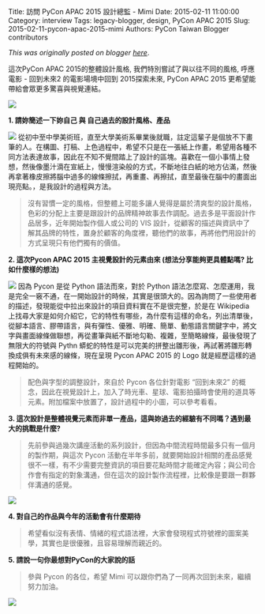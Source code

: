 Title: 訪問 PyCon APAC 2015 設計總監 - Mimi
Date: 2015-02-11 11:00:00
Category: interview
Tags: legacy-blogger, design, PyCon APAC 2015
Slug: 2015-02-11-pycon-apac-2015-mimi
Authors: PyCon Taiwan Blogger contributors

*This was originally posted on blogger [here](https://pycontw.blogspot.com/2015/02/pycon-apac-2015-mimi.html)*.

<!--more-->

這次PyCon APAC 2015的整體設計風格, 我們特別嘗試了與以往不同的風格, 呼應 電影 - 回到未來2 的電影場境中回到 2015探索未來, PyCon APAC 2015 更希望能帶給會眾更多驚喜與視覺連結。

[![](http://2.bp.blogspot.com/-6AwRH6JDTR0/VW12DV4OawI/AAAAAAAAJsw/2gh1IFz7gnc/s400/fb-2.jpg)](http://2.bp.blogspot.com/-6AwRH6JDTR0/VW12DV4OawI/AAAAAAAAJsw/2gh1IFz7gnc/s1600/fb-2.jpg)

**1. 請妳簡述一下妳自己 與 自己過去的設計風格、產品**

[![](http://4.bp.blogspot.com/-t2mAUptOqmw/VNrGobxO5kI/AAAAAAAAUlY/_8aKRpIYV5g/s320/Pycon_Logo_create.png)](http://4.bp.blogspot.com/-t2mAUptOqmw/VNrGobxO5kI/AAAAAAAAUlY/_8aKRpIYV5g/s1600/Pycon_Logo_create.png)       從初中至中學美術班，直至大學美術系畢業後就職，註定這輩子是個放不下畫筆的人。在構圖、打稿、上色過程中，希望不只是在一張紙上作畫，希望用各種不同方法表達故事，因此在不知不覺間踏上了設計的區塊。喜歡在一個小事情上發想，然後像墨汁滴在宣紙上，慢慢渲染般的方式，不斷地往白紙的地方佔滿，然後再拿著橡皮擦將腦中過多的線條擦拭，再重畫、再擦拭，直至最後在腦中的畫面出現亮點。，是我設計的過程與方法。

> 沒有習慣一定的風格，但整體上可能多讓人覺得是屬於清爽型的設計風格，色彩的分配上主要是跟設計的品牌精神故事去作調配。過去多是平面設計作品居多，近年開始製作個人或公司的 VIS 設計，從顧客的描述與資訊中了解其品牌的特性，置身於顧客的角度裡，聽他們的故事，再將他們用設計的方式呈現只有他們獨有的價值。

**2. 這次Pycon APAC 2015 主視覺設計的元素由來 (想法分享能夠更具體點嗎? 比如什麼樣的想法)**

[![](http://4.bp.blogspot.com/-wmAEF4ufjfg/VNrGoCrNr6I/AAAAAAAAUlU/sPyRJ-vepW8/s320/Pycon_car_create.png)](http://4.bp.blogspot.com/-wmAEF4ufjfg/VNrGoCrNr6I/AAAAAAAAUlU/sPyRJ-vepW8/s1600/Pycon_car_create.png)        因為 Pycon 是從 Python 語法而來，對於 Python 語法怎麼寫、怎麼運用，我是完全一竅不通，在一開始設計的時候，其實是很頭大的。因為詢問了一些使用者的描述，發現能從中拉出來設計的項目資料實在不是很完整，於是在 Wikipedia 上找尋大家是如何介紹它，它的特性有哪些，為什麼有這樣的命名，列出清單後，從腳本語言、膠帶語言，與有彈性、優雅、明確、簡單、動態語言關鍵字中，將文字與畫面線條做聯想，再從畫筆與紙不斷地勾勒、複雜，至簡略線條，最後發現了無限大的符號與 Pythn 蟒蛇的特性是可以完美的拼整出雛形後，再試著將雛形轉換成俱有未來感的線條，現在呈現 Pycon APAC 2015 的 Logo 就是經歷這樣的過程開始的。

> 配色與字型的調整設計，來自於 Pycon 各位針對電影 “回到未來2” 的概念，因此在視覺設計上，加入了時光車、星球、電影拍攝時會使用的道具等元素。附加檔案中放置了，設計過程中的小圖，可以參考看看。

**3. 這次設計是整體視覺元素而非單一產品，這與妳過去的經驗有不同嗎？遇到最大的挑戰是什麼?**

> 先前參與過幾次講座活動的系列設計，但因為中間流程時間最多只有一個月的製作期，與這次 Pycon 活動在半年多前，就要開始設計相關的產品感覺很不一樣，有不少需要完整資訊的項目要花點時間才能確定內容；與公司合作會有指定的對象溝通，但在這次的設計製作流程裡，比較像是要跟一群夥伴溝通的感覺。

[![](http://2.bp.blogspot.com/-q_vbnlucGL8/VW11dEnshsI/AAAAAAAAJsc/uNEG943oWe4/s320/stamp20150602172031.png)](http://2.bp.blogspot.com/-q_vbnlucGL8/VW11dEnshsI/AAAAAAAAJsc/uNEG943oWe4/s1600/stamp20150602172031.png)

**4. 對自己的作品與今年的活動會有什麼期待**

> 希望看似沒有表情、情緒的程式語法裡，大家會發現程式符號裡的圖案美學，其實也是很優雅，且容易理解而親近的。

**5. 請說一句你最想對PyCon的大家說的話**

> 參與 Pycon 的各位，希望 Mimi 可以跟你們為了一同再次回到未來，繼續努力加油。

[![](http://2.bp.blogspot.com/-gnCUZUNlEk8/VW12DZeoUGI/AAAAAAAAJs8/i24m3irEbjs/s640/A2-3.jpg)](http://2.bp.blogspot.com/-gnCUZUNlEk8/VW12DZeoUGI/AAAAAAAAJs8/i24m3irEbjs/s1600/A2-3.jpg)
